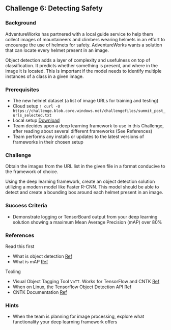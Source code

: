 ## Challenge 6: Detecting Safety
### Background
AdventureWorks has partnered with a local guide service to help them collect images of mountaineers and climbers wearing helmets in an effort to encourage the use of helmets for safety. AdventureWorks wants a solution that can locate every helmet present in an image.

Object detection adds a layer of complexity and usefulness on top of classification. It predicts whether something is present, and where in the image it is located. This is important if the model needs to identify multiple instances of a class in a given image.

### Prerequisites
- The new helmet dataset (a list of image URLs for training and testing)
- Cloud setup ```! curl -O https://challenge.blob.core.windows.net/challengefiles/summit_post_urls_selected.txt```
- Local setup [Download](https://challenge.blob.core.windows.net/challengefiles/summit_post_urls_selected.txt)
- Team decides upon a deep learning framework to use in this Challenge, after reading about several different frameworks (See References)
- Team performs any installs or updates to the latest versions of frameworks in their chosen setup

### Challenge
Obtain the images from the URL list in the given file in a format conducive to the framework of choice.

Using the deep learning framework, create an object detection solution utilizing a modern model like Faster R-CNN. This model should be able to detect and create a bounding box around each helmet present in an image.

### Success Criteria
- Demonstrate logging or TensorBoard output from your deep learning solution showing a maximum Mean Average Precision (mAP) over 80%

### References
Read this first

- What is object detection [Ref](https://tryolabs.com/blog/2017/08/30/object-detection-an-overview-in-the-age-of-deep-learning/)
- What is mAP [Ref](http://fastml.com/what-you-wanted-to-know-about-mean-average-precision/)

Tooling

- Visual Object Tagging Tool ```VoTT```. Works for TensorFlow and CNTK [Ref](https://github.com/Microsoft/VoTT)
- When on Linux, the Tensorflow Object Detection API [Ref](https://github.com/tensorflow/models/tree/master/research/object_detection)
- CNTK Documentation [Ref](https://www.microsoft.com/en-us/cognitive-toolkit/)
### Hints
- When the team is planning for image processing, explore what functionality your deep learning framework offers
